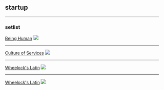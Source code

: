 ## startup

---

### setlist

[Being Human](https://byuisfreecourses.agilixbuzz.com/student/home/courses)
<img src="https://api.agilixbuzz.com/Resz/~0.bUYagioCjj4K-ivC.QMojuwVPkbJV0H3DoWzXFWwNKTNKI-4BXs2jALnfvDc/130337640/thumbnail.png"/>

---
[Culture of Services](https://learning.edx.org/course/course-v1:KyotoUx+002x+3T2017/home)
<img src="https://courses.edx.org/asset-v1:KyotoUx+002x+3T2017+type@thumbnail+block@unnamed-png-375x200.jpg"/>

---
[Wheelock's Latin](http://www.wheelockslatin.com/)
<img src="https://upload.wikimedia.org/wikipedia/en/thumb/9/91/Wheelock%27s_Latin_6th_Edition.jpg/220px-Wheelock%27s_Latin_6th_Edition.jpg"/>

---

[Wheelock's Latin](https://www.amazon.com/Mathematics-Electricity-Electronics-Arthur-Kramer/dp/1111545073)
<img src="https://images-na.ssl-images-amazon.com/images/I/51-l4dG4VTL._SX389_BO1,204,203,200_.jpg"/>


